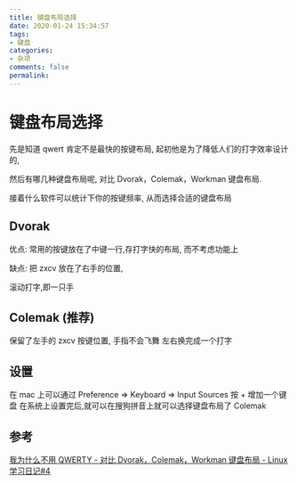```yaml
---
title: 键盘布局选择
date: 2020-01-24 15:34:57
tags:
- 键盘
categories:
- 杂项
comments: false
permalink:
---
```


# 键盘布局选择

先是知道 qwert 肯定不是最快的按键布局, 起初他是为了降低人们的打字效率设计的,

然后有哪几种键盘布局呢, 对比 Dvorak，Colemak，Workman 键盘布局.

接着什么软件可以统计下你的按键频率, 从而选择合适的键盘布局

## Dvorak

优点: 常用的按键放在了中键一行,存打字快的布局, 而不考虑功能上

缺点: 把 zxcv 放在了右手的位置,

滚动打字,即一只手

## Colemak (推荐)

保留了左手的 zxcv 按键位置, 手指不会飞舞
左右换完成一个打字

## 设置

在 mac 上可以通过 Preference => Keyboard => Input Sources 按 + 增加一个键盘
在系统上设置完后,就可以在搜狗拼音上就可以选择键盘布局了 Colemak

## 参考

[我为什么不用 QWERTY - 对比 Dvorak，Colemak，Workman 键盘布局 - Linux 学习日记#4](https://www.bilibili.com/video/av55098065)
